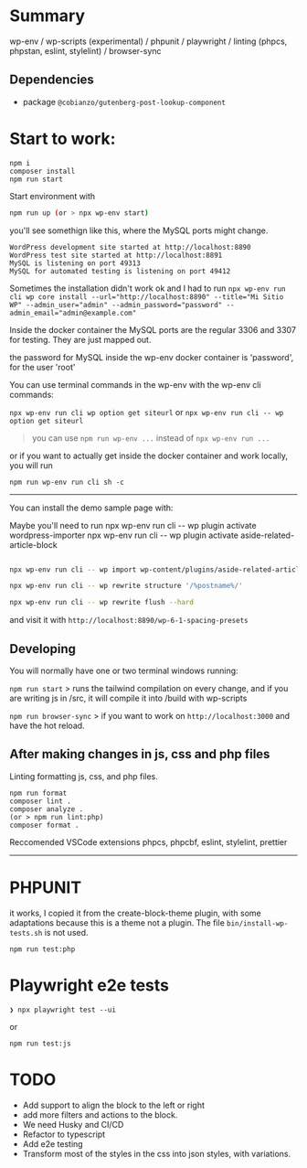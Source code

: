 
# Summary

wp-env / wp-scripts (experimental) / phpunit / playwright / linting (phpcs, phpstan, eslint, stylelint) / browser-sync

## Dependencies

- package `@cobianzo/gutenberg-post-lookup-component`

# Start to work:

```
npm i
composer install
npm run start
```

Start environment with
```sh
npm run up (or > npx wp-env start)
```

you'll see somethign like this, where the MySQL ports might change.
```
WordPress development site started at http://localhost:8890
WordPress test site started at http://localhost:8891
MySQL is listening on port 49313
MySQL for automated testing is listening on port 49412
```

Sometimes the installation didn't work ok and I had to run
`npx wp-env run cli wp core install --url="http://localhost:8890" --title="Mi Sitio WP" --admin_user="admin" --admin_password="password" --admin_email="admin@example.com"`

Inside the docker container the MySQL ports are the regular 3306 and 3307 for testing. They are just mapped out.

the password for MySQL inside the wp-env docker container is 'password', for the user 'root'

You can use terminal commands in the wp-env with the wp-env cli commands:

`npx wp-env run cli wp option get siteurl` or `npx wp-env run cli -- wp option get siteurl`

> you can use `npm run wp-env ...` instead of `npx wp-env run ...`


or if you want to actually get inside the docker container and work locally, you will run

`npm run wp-env run cli sh -c`

---

You can install the demo sample page with:

Maybe you'll need to run
npx wp-env run cli -- wp plugin activate wordpress-importer
npx wp-env run cli -- wp plugin activate aside-related-article-block

```sh

npx wp-env run cli -- wp import wp-content/plugins/aside-related-article-block/themeunittestdata.wordpress.xml --authors=create

npx wp-env run cli -- wp rewrite structure '/%postname%/'

npx wp-env run cli -- wp rewrite flush --hard
```

and visit it with `http://localhost:8890/wp-6-1-spacing-presets`


## Developing

You will normally have one or two terminal windows running:

`npm run start` > runs the tailwind compilation on every change, and if you are writing js in /src, it will compile it into /build with wp-scripts

`npm run browser-sync` > if you want to work on `http://localhost:3000` and have the hot reload.


## After making changes in js, css and php files

Linting formatting js, css, and php files.

```
npm run format
composer lint .
composer analyze .
(or > npm run lint:php)
composer format .
```

Reccomended VSCode extensions
phpcs, phpcbf, eslint, stylelint, prettier

---

# PHPUNIT

it works, I copied it from the create-block-theme plugin, with some adaptations because this is a theme not a plugin. The file `bin/install-wp-tests.sh` is not used.

`npm run test:php`

# Playwright e2e tests

`❯ npx playwright test --ui`

 or

 `npm run test:js`

# TODO

- Add support to align the block to the left or right
- add more filters and actions to the block.
- We need Husky and CI/CD
- Refactor to typescript
- Add e2e testing
- Transform most of the styles in the css into json styles, with variations.
